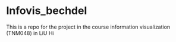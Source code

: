 # Infovis_bechdel
This is a repo for the project in the course information visualization (TNM048) in LiU
Hi
